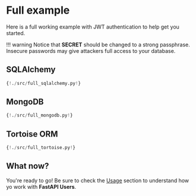 # Full example

Here is a full working example with JWT authentication to help get you started.

!!! warning
    Notice that **SECRET** should be changed to a strong passphrase.
    Insecure passwords may give attackers full access to your database.

## SQLAlchemy

```py
{!./src/full_sqlalchemy.py!}
```

## MongoDB

```py
{!./src/full_mongodb.py!}
```

## Tortoise ORM

```py
{!./src/full_tortoise.py!}
```

## What now?

You're ready to go! Be sure to check the [Usage](../usage/routes.md) section to understand how yo work with **FastAPI Users**.
